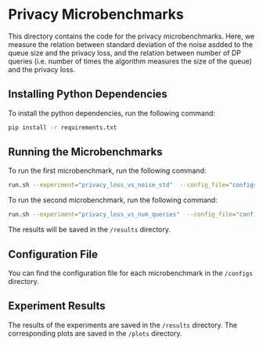 # Privacy Microbenchmarks
This directory contains the code for the privacy microbenchmarks.
Here, we measure the relation between standard deviation of the noise asdded to the queue size and the privacy loss, and the relation between number of DP queries (i.e. number of times the algorithm measures the size of the queue) and the privacy loss.


## Installing Python Dependencies
To install the python dependencies, run the following command:
```bash
pip install -r requirements.txt
```

## Running the Microbenchmarks
To run the first microbenchmark, run the following command:
```bash
run.sh --experiment="privacy_loss_vs_noise_std"  --config_file="configs/privacy_loss_vs_noise_std.json"
```
To run the second microbenchmark, run the following command:
```bash
run.sh --experiment="privacy_loss_vs_num_queries"  --config_file="configs/privacy_loss_vs_num_queries.json"
```
The results will be saved in the `/results` directory.

## Configuration File
You can find the configuration file for each microbenchmark in the `/configs` directory.

## Experiment Results
The results of the experiments are saved in the `/results` directory. The corresponding plots are saved in the `/plots` directory.
